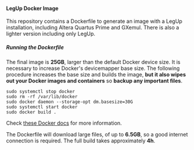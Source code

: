 #### LegUp Docker Image

This repository contains a Dockerfile to generate an image with a LegUp
installation, including Altera Quartus Prime and GXemul. There is also
a lighter version including only LegUp.

##### Running the Dockerfile

The final image is **25GB**, larger than the default Docker device size.
It is necessary to increase Docker's devicemapper base size. The
following procedure increases the base size and builds the image,
**but it also wipes out your Docker images and containers** so
**backup any important files**.

```
sudo systemctl stop docker
sudo rm -rf /var/lib/docker
sudo docker daemon --storage-opt dm.basesize=30G
sudo systemctl start docker
sudo docker build .
```

Check [these Docker
docs](https://docs.docker.com/engine/reference/commandline/dockerd/#storage-driver-options)
for more information.

The Dockerfile will download large files, of up to **6.5GB**,
so a good internet connection is required. The full build
takes approximately **4h**.
